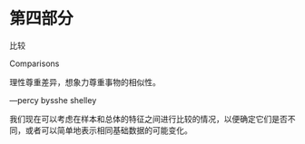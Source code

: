 # 第四部分
比较

Comparisons

理性尊重差异，想象力尊重事物的相似性。

—percy bysshe shelley

我们现在可以考虑在样本和总体的特征之间进行比较的情况，以便确定它们是否不同，或者可以简单地表示相同基础数据的可能变化。